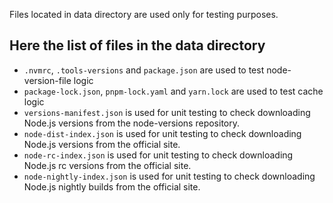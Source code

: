 Files located in data directory are used only for testing purposes. 


## Here the list of files in the data directory
 - `.nvmrc`, `.tools-versions` and `package.json` are used to test node-version-file logic
 - `package-lock.json`, `pnpm-lock.yaml` and `yarn.lock` are used to test cache logic 
 - `versions-manifest.json` is used for unit testing to check downloading Node.js versions from the node-versions repository.
 - `node-dist-index.json` is used for unit testing to check downloading Node.js versions from the official site.
 - `node-rc-index.json` is used for unit testing to check downloading Node.js rc versions from the official site.
 - `node-nightly-index.json` is used for unit testing to check downloading Node.js nightly builds from the official site.